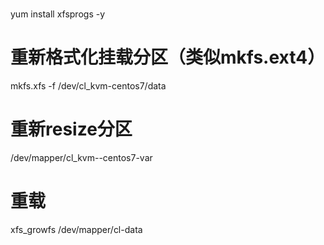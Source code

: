 # 
yum install xfsprogs -y 

# 重新格式化挂载分区（类似mkfs.ext4）
mkfs.xfs -f /dev/cl_kvm-centos7/data

# 重新resize分区
 /dev/mapper/cl_kvm--centos7-var
 
# 重载
xfs_growfs /dev/mapper/cl-data
